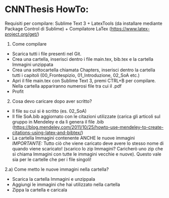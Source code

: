 # CNNThesis HowTo:
Requisiti per compilare: Sublime Text 3 + LatexTools (da installare mediante Package Control di Sublime) + Compilatore LaTex (https://www.latex-project.org/get/)

1) Come compilare
- Scarica tutti i file presenti nel Git.
- Crea una cartella, inserisci dentro i file main.tex, bib.tex e la cartella Immagini unzippata
- Crea una sottocartella chiamata Chapters, inserisci dentro la cartella tutti i capitoli (00_Frontespizio, 01_Introduzione, 02_SoA etc.)
- Apri il file main.tex con Sublime Text 3, premi CTRL+B per compilare. Nella cartella appariranno numerosi file tra cui il .pdf
- Profit

2) Cosa devo caricare dopo aver scritto?
- Il file su cui si è scritto (es. 02_SoA)
- Il file SoA.bib aggiornato con le citazioni utilizzate (carica gli articoli sul gruppo in Mendeley e da lì genera il file .bib (https://blog.mendeley.com/2011/10/25/howto-use-mendeley-to-create-citations-using-latex-and-bibtex/)
- La cartella Immagini contenente ANCHE le nuove immagini
*IMPORTANTE:* Tutto ciò che viene caricato deve avere lo stesso nome di quando viene scaricato! (scarico lo zip Immagini? Caricherò uno zip che si chiama Immagini con tutte le immagini vecchie e nuove). Questo vale sia per le cartelle che per i file singoli!

2.a) Come metto le nuove immagini nella cartella?
- Scarica la cartella Immagini e unzippala
- Aggiungi le immagini che hai utilizzato nella cartella
- Zippa la cartella e caricala

